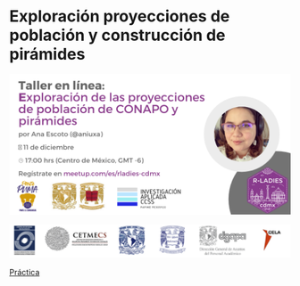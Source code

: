# Exploración proyecciones de población y construcción de pirámides

![](taller_pira.png)
 
![](miles_logos.png)
 
 
 [Práctica](Piramides.md)
